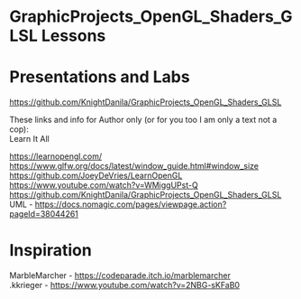 # GraphicProjects_OpenGL_Shaders_GLSL Lessons

# Presentations and Labs

https://github.com/KnightDanila/GraphicProjects_OpenGL_Shaders_GLSL



These links and info for Author only (or for you too I am only a text not a cop):  
Learn It All

https://learnopengl.com/  
https://www.glfw.org/docs/latest/window_guide.html#window_size  
https://github.com/JoeyDeVries/LearnOpenGL  
https://www.youtube.com/watch?v=WMiggUPst-Q  
https://github.com/KnightDanila/GraphicProjects_OpenGL_Shaders_GLSL  
UML - https://docs.nomagic.com/pages/viewpage.action?pageId=38044261

# Inspiration

MarbleMarcher - https://codeparade.itch.io/marblemarcher  
.kkrieger - https://www.youtube.com/watch?v=2NBG-sKFaB0
